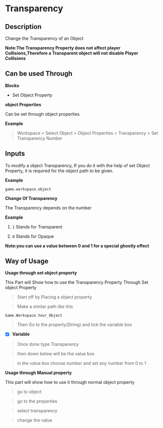 
# Transparency

## Description

Change the Transparency of an Object

**Note:The Transparency Property does not affect player Collisions,Therefore a Transparent object will not disable Player Collisions**

## Can be used Through 

**Blocks**

- Set Object Property

**object Properties**

Can be set through object properties

**Example**

> Workspace > Select Object > Object Properties > Transparency > Set Transparency Number

## Inputs

To modify a object Transparency, If you do it with the help of set Object Property, it is required for the object path to be given.
          
**Example**

`game.workspace.object`

**Change Of Transparency**

The Transparency depends on the number

**Example**

1. `1` Stands for Transparent
  
2. `0` Stands for Opaque

**Note:you can use a value between 0 and 1 for a special ghostly effect**

## Way of Usage

**Usage through set object property**

This Part will Show how to use the Transparency Property Through Set object Property

>Start off by Placing a object property

>Make a similar path like this

`Game.Workspace.Your_Object`

>Then Go to the property(String) and tick the variable box

- [x] **Variable**

>Once done type Transparency

>then down below will be the value box

>in the value box choose number and set any number from 0 to 1

**Usage through Manual property**

This part will show how to use it through normal object property

>go to object

>go to the properties

>select transparency

>change the value
